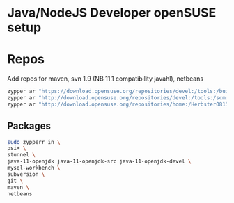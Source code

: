 # Java/NodeJS Developer openSUSE setup

# Repos

Add repos for maven, svn 1.9 (NB 11.1 compatibility javahl), netbeans

```bash
zypper ar "https://download.opensuse.org/repositories/devel:/tools:/building/openSUSE_Leap_15.1/" "develtools"
zypper ar "http://download.opensuse.org/repositories/devel:/tools:/scm:/svn:/1.9/openSUSE_Leap_15.0/" "devel:tools:scm:svn:1.9"
zypper ar "http://download.opensuse.org/repositories/home:/Herbster0815/openSUSE_Leap_15.1/" "home:Herbster0815"
```

## Packages

```bash
sudo zypperr in \
psi+ \
stunnel \
java-11-openjdk java-11-openjdk-src java-11-openjdk-devel \
mysql-workbench \
subversion \
git \
maven \
netbeans
```

